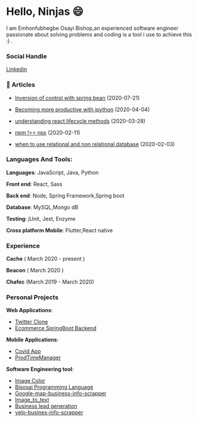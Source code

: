 # Hello, Ninjas  :smile: 

I am Emhonfubhegbe Osayi Bishop,an experienced software engineer passionate about solving problems and coding is a tool i use to achieve this :) .



### Social Handle
[Linkedin](https://www.linkedin.com/in/osayibishop) 



### 📕 Articles
- [Inversion of control with spring bean](https://www.linkedin.com/pulse/inversion-control-spring-beans-osayi-emhonfubhegbe/) (2020-07-21)

- [Becoming more productive with ipython](https://www.linkedin.com/pulse/becoming-more-productive-ipython-bishop-osayi-emhonfubhegbe/) (2020-04-04)

- [understanding react lifecycle methods](https://www.linkedin.com/pulse/understanding-react-lifecycle-methods-bishop-osayi-emhonfubhegbe/) (2020-03-28)

- [npm !== npx](https://www.linkedin.com/pulse/npm-npx-bishop-osayi-emhonfubhegbe/) (2020-02-11)

- [when to use relational and non relational database](https://www.linkedin.com/pulse/when-use-sqlrelational-nosqlnon-relational-database-emhonfubhegbe) (2020-02-03)

  


### Languages And Tools:

__Languages__: JavaScript, Java, Python

__Front end__: React, Sass

__Back end__: Node, Spring Framework,Spring boot

__Database__: MySQL,Mongo dB 

__Testing__: jUnit, Jest, Enzyme

__Cross platform Mobile__: Flutter,React native



### Experience

__Cache__ ( March 2020 - present )

__Beacon__ ( March 2020 )

__Chafec__ (March 2019 - March 2020)

### Personal Projects

__Web Applications__:
- [Twitter Clone](https://github.com/AngularNinjaAvenger/twitter-clone-react) 
- [Ecommerce SpringBoot Backend](https://github.com/AngularNinjaAvenger/ecommerce-SpringBoot-backend)

__Mobile Applications__:
- [Covid App](https://github.com/AngularNinjaAvenger/CovidApp)
- [ProdTimeManager](https://github.com/AngularNinjaAvenger/prodTimeManager)

__Software Engineering tool__:
- [Image Color](https://github.com/AngularNinjaAvenger/Image-colors)
- [Bisosai Programming Language](https://github.com/AngularNinjaAvenger/Bisosai-Programming-Language)
- [Google-map-business-info-scrapper](https://github.com/AngularNinjaAvenger/google-map-business-info-scrapper) 
- [Image_to_text](https://github.com/AngularNinjaAvenger/image_to_text) 
- [Business lead generation](https://github.com/AngularNinjaAvenger/business-lead-generation) 
- [yelp-busines-info-scrapper](https://github.com/AngularNinjaAvenger/yelp-busines-info-scrapper) 
